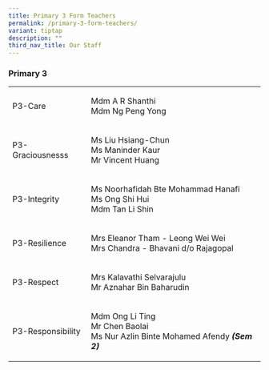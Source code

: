 ```yaml
---
title: Primary 3 Form Teachers
permalink: /primary-3-form-teachers/
variant: tiptap
description: ""
third_nav_title: Our Staff
---
```

<h3><strong>Primary 3</strong></h3>
<table style="minWidth: 50px">
<colgroup>
<col>
<col>
</colgroup>
<tbody>
<tr>
<td rowspan="1" colspan="1">
<p>P3-Care</p>
</td>
<td rowspan="1" colspan="1">
<p>Mdm A R Shanthi
<br>Mdm Ng Peng Yong</p>
</td>
</tr>
<tr>
<td rowspan="1" colspan="1">
<p>P3-Graciousnesss</p>
</td>
<td rowspan="1" colspan="1">
<p>Ms Liu Hsiang-Chun
<br>Ms Maninder Kaur
<br>Mr Vincent Huang</p>
</td>
</tr>
<tr>
<td rowspan="1" colspan="1">
<p>P3-Integrity</p>
</td>
<td rowspan="1" colspan="1">
<p>Ms Noorhafidah Bte Mohammad Hanafi
<br>Ms Ong Shi Hui
<br>Mdm Tan Li Shin</p>
</td>
</tr>
<tr>
<td rowspan="1" colspan="1">
<p>P3-Resilience</p>
</td>
<td rowspan="1" colspan="1">
<p>Mrs Eleanor Tham - Leong Wei Wei
<br>Mrs Chandra - Bhavani d/o Rajagopal</p>
</td>
</tr>
<tr>
<td rowspan="1" colspan="1">
<p>P3-Respect</p>
</td>
<td rowspan="1" colspan="1">
<p>Mrs Kalavathi Selvarajulu
<br>Mr Aznahar Bin Baharudin</p>
</td>
</tr>
<tr>
<td rowspan="1" colspan="1">
<p>P3-Responsibility</p>
</td>
<td rowspan="1" colspan="1">
<p>Mdm Ong Li Ting
<br>Mr Chen Baolai
<br>Ms Nur Azlin Binte Mohamed Afendy <strong><em>(Sem 2)</em></strong>
</p>
</td>
</tr>
</tbody>
</table>
<h3></h3>
<p></p>